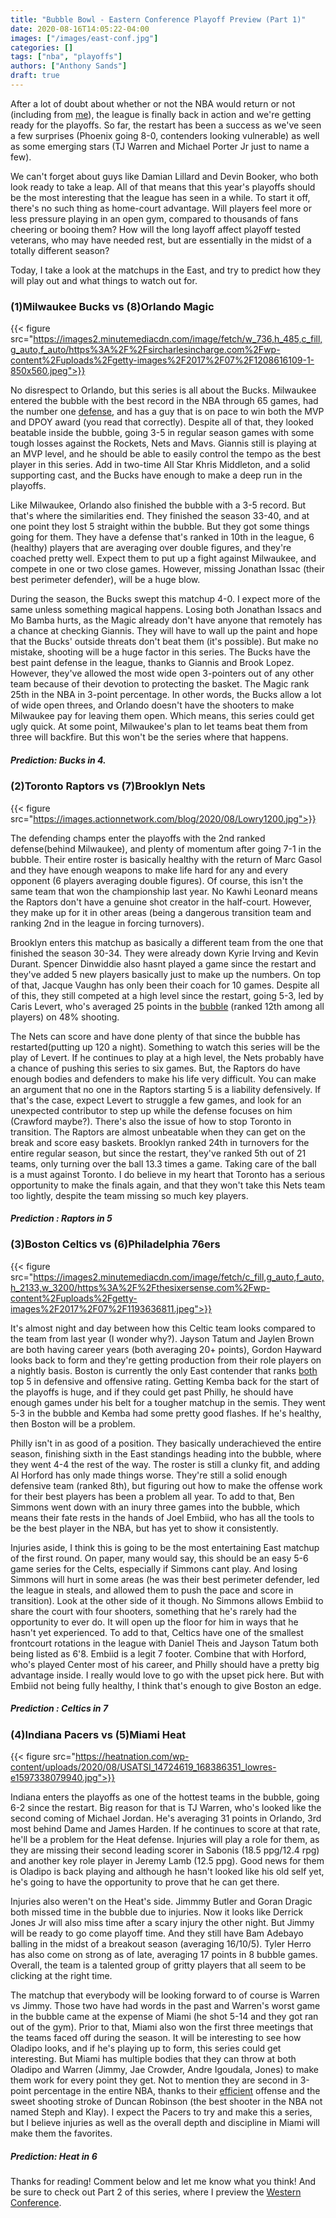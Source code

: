 ```yaml
---
title: "Bubble Bowl - Eastern Conference Playoff Preview (Part 1)"
date: 2020-08-16T14:05:22-04:00
images: ["/images/east-conf.jpg"]
categories: []
tags: ["nba", "playoffs"]
authors: ["Anthony Sands"]
draft: true
---
```


After a lot of doubt about whether or not the NBA would return or not (including from [me](https://www.sandstalkshoops.com/post/should-the-nba-cancel-its-season/)), the league is finally back in action and we're getting ready for the playoffs. So far, the restart has been a success as we've seen a few surprises (Phoenix going 8-0, contenders looking vulnerable) as well as some emerging stars (TJ Warren and Michael Porter Jr just to name a few). 
<!--more--> 
We can't forget about guys like Damian Lillard and Devin Booker, who both look ready to take a leap. All of that means that this year's playoffs should be the most interesting that the league has seen in a while. To start it off, there's no such thing as home-court advantage. Will players feel more or less pressure playing in an open gym, compared to thousands of fans cheering or booing them? How will the long layoff affect playoff tested veterans, who may have needed rest, but are essentially in the midst of a totally different season?

Today, I take a look at the matchups in the East, and try to predict how they will play out and what things to watch out for.


### (1)Milwaukee Bucks vs (8)Orlando Magic

 {{< figure src="https://images2.minutemediacdn.com/image/fetch/w_736,h_485,c_fill,g_auto,f_auto/https%3A%2F%2Fsircharlesincharge.com%2Fwp-content%2Fuploads%2Fgetty-images%2F2017%2F07%2F1208616109-1-850x560.jpeg">}}

No disrespect to Orlando, but this series is all about the Bucks. Milwaukee entered the bubble with the best record in the NBA through 65 games, had the number one [defense](https://www.basketball-reference.com/teams/MIL/2020.html), and has a guy that is on pace to win both the MVP and DPOY award (you read that correctly). Despite all of that, they looked beatable inside the bubble, going 3-5 in regular season games with some tough losses against the Rockets, Nets and Mavs. Giannis still is playing at an MVP level, and he should be able to easily control the tempo as the best player in this series.  Add in two-time All Star Khris Middleton, and a solid supporting cast, and the Bucks have enough to make a deep run in the playoffs.

Like Milwaukee, Orlando also finished the bubble with a 3-5 record. But that's where the similarities end. They finished the season 33-40, and at one point they lost 5 straight within the bubble. But they got some things going for them. They have a defense that's ranked in 10th in the league, 6 (healthy) players that are averaging over double figures, and they're coached pretty well. Expect them to put up a fight against Milwaukee, and compete in one or two close games. However, missing Jonathan Issac (their best perimeter defender), will be a huge blow.

During the season, the Bucks swept this matchup 4-0. I expect more of the same unless something magical happens. Losing both Jonathan Issacs and Mo Bamba hurts, as the Magic already don't have anyone that remotely has a chance at checking Giannis. They will have to wall up the paint and hope that the Bucks' outside threats don't beat them (it's possible). But make no mistake, shooting will be a huge factor in this series. The Bucks have the best paint defense in the league, thanks to Giannis and Brook Lopez. However, they've allowed the most wide open 3-pointers out of any other team because of their devotion to protecting the basket. The Magic rank 25th in the NBA in 3-point percentage. In other words, the Bucks allow a lot of wide open threes, and Orlando doesn't have the shooters to make Milwaukee pay for leaving them open. Which means, this series could get ugly quick. At some point, Milwaukee's plan to let teams beat them from three will backfire. But this won't be the series where that happens.



##### Prediction: Bucks in 4.



### (2)Toronto Raptors vs (7)Brooklyn Nets

 {{< figure src="https://images.actionnetwork.com/blog/2020/08/Lowry1200.jpg">}}



The defending champs enter the playoffs with the 2nd ranked defense(behind Milwaukee), and plenty of momentum after going 7-1 in the bubble. Their entire roster is basically healthy with the return of Marc Gasol and they have enough weapons to make life hard for any and every opponent (6 players averaging double figures). Of course, this isn't the same team that won the championship last year. No Kawhi Leonard means the Raptors don't have a genuine shot creator in the half-court. However, they make up for it in other areas (being a dangerous transition team and ranking 2nd in the league in forcing turnovers).

Brooklyn enters this matchup as basically a different team from the one that finished the season 30-34. They were already down Kyrie Irving and Kevin Durant. Spencer Dinwiddie also hasnt played a game since the restart and they've added 5 new players basically just to make up the numbers. On top of that, Jacque Vaughn has only been their coach for 10 games. Despite all of this, they still competed at a high level since the restart, going 5-3, led by Caris Levert, who's averaged 25 points in the [bubble](https://stats.nba.com/players/traditional/?sort=PTS&dir=-1&Season=2019-20&SeasonType=Regular%20Season&DateFrom=07%2F30%2F2020&DateTo=11%2F01%2F2020) (ranked 12th among all players) on 48% shooting.

The Nets can score and have done plenty of that since the bubble has restarted(putting up 120 a night). Something to watch this series will be the play of Levert. If he continues to play at a high level, the Nets probably have a chance of pushing this series to six games. But, the Raptors do have enough bodies and defenders to make his life very difficult. You can make an argument that no one in the Raptors starting 5 is a liability defensively. If that's the case, expect Levert to struggle a few games, and look for an unexpected contributor to step up while the defense focuses on him (Crawford maybe?). There's also the issue of how to stop Toronto in transition. The Raptors are almost unbeatable when they can get on the break and score easy baskets. Brooklyn ranked 24th in turnovers for the entire regular season, but since the restart, they've ranked 5th out of 21 teams, only turning over the ball 13.3 times a game. Taking care of the ball is a must against Toronto. I do believe in my heart that Toronto has a serious opportunity to make the finals again, and that they won't take this Nets team too lightly, despite the team missing so much key players.

##### Prediction : Raptors in 5 



### (3)Boston Celtics vs (6)Philadelphia 76ers

 {{< figure src="https://images2.minutemediacdn.com/image/fetch/c_fill,g_auto,f_auto,h_2133,w_3200/https%3A%2F%2Fthesixersense.com%2Fwp-content%2Fuploads%2Fgetty-images%2F2017%2F07%2F1193636811.jpeg">}}



It's almost night and day between how this Celtic team looks compared to the team from last year (I wonder why?). Jayson Tatum and Jaylen Brown are both having career years (both averaging 20+ points), Gordon Hayward looks back to form and they're getting production from their role players on a nightly basis. Boston is currently the only East contender that ranks [both](https://www.basketball-reference.com/teams/BOS/2020.html) top 5 in defensive and offensive rating. Getting Kemba back for the start of the playoffs is huge, and if they could get past Philly, he should have enough games under his belt for a tougher matchup in the semis. They went 5-3 in the bubble and Kemba had some pretty good flashes. If he's healthy, then Boston will be a problem.

Philly isn't in as good of a position. They basically underachieved the entire season, finishing sixth in the East standings heading into the bubble, where they went 4-4 the rest of the way. The roster is still a clunky fit, and adding Al Horford has only made things worse. They're still a solid enough defensive team (ranked 8th), but figuring out how to make the offense work for their best players has been a problem all year. To add to that, Ben Simmons went down with an inury three games into the bubble, which means their fate rests in the hands of Joel Embiid, who has all the tools to be the best player in the NBA, but has yet to show it consistently.

Injuries aside, I think this is going to be the most entertaining East matchup of the first round. On paper, many would say, this should be an easy 5-6 game series for the Celts, especially if Simmons cant play. And losing Simmons will hurt in some areas (he was their best perimeter defender, led the league in steals, and allowed them to push the pace and score in transition). Look at the other side of it though. No Simmons allows Embiid to share the court with four shooters, something that he's rarely had the opportunity to ever do. It will open up the floor for him in ways that he hasn't yet experienced. To add to that, Celtics have one of the smallest frontcourt rotations in the league with Daniel Theis and Jayson Tatum both being listed as 6'8. Embiid is a legit 7 footer. Combine that with Horford, who's played Center most of his career, and Philly should have a pretty big advantage inside. I really would love to go with the upset pick here. But with Embiid not being fully healthy, I think that's enough to give Boston an edge.


##### Prediction : Celtics in 7


### (4)Indiana Pacers vs (5)Miami Heat

 {{< figure src="https://heatnation.com/wp-content/uploads/2020/08/USATSI_14724619_168386351_lowres-e1597338079940.jpg">}}


Indiana enters the playoffs as one of the hottest teams in the bubble, going 6-2 since the restart. Big reason for that is TJ Warren, who's looked like the second coming of Michael Jordan. He's averaging 31 points in Orlando, 3rd most behind Dame and James Harden. If he continues to score at that rate, he'll be a problem for the Heat defense. Injuries will play a role for them, as they are missing their second leading scorer in Sabonis (18.5 ppg/12.4 rpg) and another key role player in Jeremy Lamb (12.5 ppg). Good news for them is Oladipo is back playing and although he hasn't looked like his old self yet, he's going to have the opportunity to prove that he can get there.

Injuries also weren't on the Heat's side. Jimmmy Butler and Goran Dragic both missed time in the bubble due to injuries. Now it looks like Derrick Jones Jr will also miss time after a scary injury the other night. But Jimmy will be ready to go come playoff time. And they still have Bam Adebayo balling in the midst of a breakout season (averaging 16/10/5). Tyler Herro has also come on strong as of late, averaging 17 points in 8 bubble games. Overall, the team is a talented group of gritty players that all seem to be clicking at the right time.

The matchup that everybody will be looking forward to of course is Warren vs Jimmy. Those two have had words in the past and Warren's worst game in the bubble came at the expense of Miami (he shot 5-14 and they got ran out of the gym). Prior to that, Miami also won the first three meetings that the teams faced off during the season. It will be interesting to see how Oladipo looks, and if he's playing up to form, this series could get interesting. But Miami has multiple bodies that they can throw at both Oladipo and Warren (Jimmy, Jae Crowder, Andre Igoudala, Jones) to make them work for every point they get. Not to mention they are second in 3-point percentage in the entire NBA, thanks to their [efficient](https://www.youtube.com/watch?v=S9I3lS6fV0Y) offense and the sweet shooting stroke of Duncan Robinson (the best shooter in the NBA not named Steph and Klay). I expect the Pacers to try and make this a series, but I believe injuries as well as the overall depth and discipline in Miami will make them the favorites.


##### Prediction: Heat in 6





Thanks for reading! Comment below and let me know what you think! And be sure to check out Part 2 of this series, where I preview the [Western Conference](www.sandstalkshoops.com).


